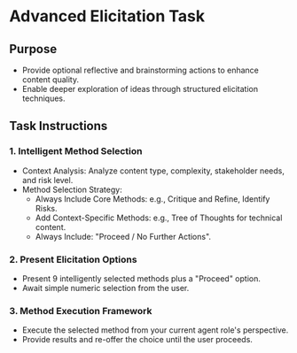 # Advanced Elicitation Task

## Purpose
- Provide optional reflective and brainstorming actions to enhance content quality.
- Enable deeper exploration of ideas through structured elicitation techniques.

## Task Instructions

### 1. Intelligent Method Selection
- Context Analysis: Analyze content type, complexity, stakeholder needs, and risk level.
- Method Selection Strategy:
  - Always Include Core Methods: e.g., Critique and Refine, Identify Risks.
  - Add Context-Specific Methods: e.g., Tree of Thoughts for technical content.
  - Always Include: "Proceed / No Further Actions".

### 2. Present Elicitation Options
- Present 9 intelligently selected methods plus a "Proceed" option.
- Await simple numeric selection from the user.

### 3. Method Execution Framework
- Execute the selected method from your current agent role's perspective.
- Provide results and re-offer the choice until the user proceeds.
